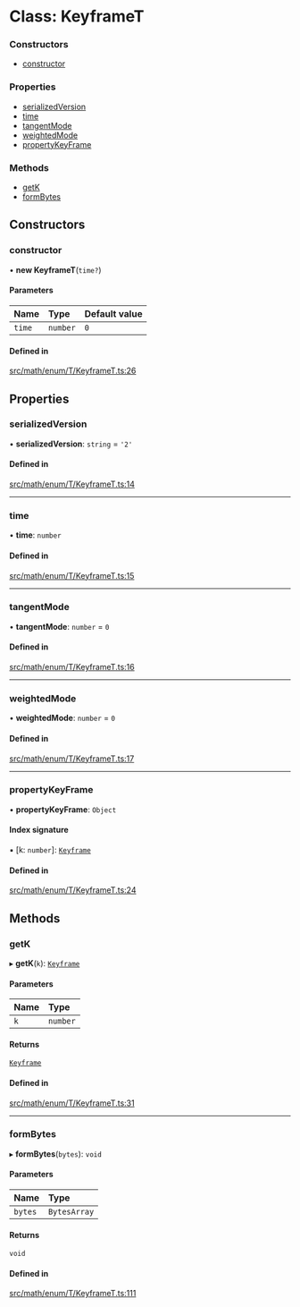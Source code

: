 # Class: KeyframeT

### Constructors

- [constructor](KeyframeT.md#constructor)

### Properties

- [serializedVersion](KeyframeT.md#serializedversion)
- [time](KeyframeT.md#time)
- [tangentMode](KeyframeT.md#tangentmode)
- [weightedMode](KeyframeT.md#weightedmode)
- [propertyKeyFrame](KeyframeT.md#propertykeyframe)

### Methods

- [getK](KeyframeT.md#getk)
- [formBytes](KeyframeT.md#formbytes)

## Constructors

### constructor

• **new KeyframeT**(`time?`)

#### Parameters

| Name | Type | Default value |
| :------ | :------ | :------ |
| `time` | `number` | `0` |

#### Defined in

[src/math/enum/T/KeyframeT.ts:26](https://github.com/Orillusion/orillusion/blob/main/src/math/enum/T/KeyframeT.ts#L26)

## Properties

### serializedVersion

• **serializedVersion**: `string` = `'2'`

#### Defined in

[src/math/enum/T/KeyframeT.ts:14](https://github.com/Orillusion/orillusion/blob/main/src/math/enum/T/KeyframeT.ts#L14)

___

### time

• **time**: `number`

#### Defined in

[src/math/enum/T/KeyframeT.ts:15](https://github.com/Orillusion/orillusion/blob/main/src/math/enum/T/KeyframeT.ts#L15)

___

### tangentMode

• **tangentMode**: `number` = `0`

#### Defined in

[src/math/enum/T/KeyframeT.ts:16](https://github.com/Orillusion/orillusion/blob/main/src/math/enum/T/KeyframeT.ts#L16)

___

### weightedMode

• **weightedMode**: `number` = `0`

#### Defined in

[src/math/enum/T/KeyframeT.ts:17](https://github.com/Orillusion/orillusion/blob/main/src/math/enum/T/KeyframeT.ts#L17)

___

### propertyKeyFrame

• **propertyKeyFrame**: `Object`

#### Index signature

▪ [k: `number`]: [`Keyframe`](Keyframe.md)

#### Defined in

[src/math/enum/T/KeyframeT.ts:24](https://github.com/Orillusion/orillusion/blob/main/src/math/enum/T/KeyframeT.ts#L24)

## Methods

### getK

▸ **getK**(`k`): [`Keyframe`](Keyframe.md)

#### Parameters

| Name | Type |
| :------ | :------ |
| `k` | `number` |

#### Returns

[`Keyframe`](Keyframe.md)

#### Defined in

[src/math/enum/T/KeyframeT.ts:31](https://github.com/Orillusion/orillusion/blob/main/src/math/enum/T/KeyframeT.ts#L31)

___

### formBytes

▸ **formBytes**(`bytes`): `void`

#### Parameters

| Name | Type |
| :------ | :------ |
| `bytes` | `BytesArray` |

#### Returns

`void`

#### Defined in

[src/math/enum/T/KeyframeT.ts:111](https://github.com/Orillusion/orillusion/blob/main/src/math/enum/T/KeyframeT.ts#L111)
